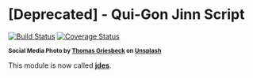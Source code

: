 # [Deprecated] - Qui-Gon Jinn Script

[![Build Status](https://travis-ci.com/WebReflection/qui-gon.svg?branch=master)](https://travis-ci.com/WebReflection/qui-gon) [![Coverage Status](https://coveralls.io/repos/github/WebReflection/qui-gon/badge.svg?branch=master)](https://coveralls.io/github/WebReflection/qui-gon?branch=master)

<sup>**Social Media Photo by [Thomas Griesbeck](https://unsplash.com/@jack_scorner) on [Unsplash](https://unsplash.com/)**</sup>

This module is now called **[jdes](https://github.com/webreflection/jdes#readme)**.
